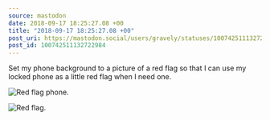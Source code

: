 ```yaml
---
source: mastodon
date: 2018-09-17 18:25:27.08 +00
title: "2018-09-17 18:25:27.08 +00"
post_uri: https://mastodon.social/users/gravely/statuses/100742511132722984
post_id: 100742511132722984
---
```

Set my phone background to a picture of a red flag so that I can use my locked phone as a little red flag when I need one.


![Red flag phone.](/images/6414623.jpeg)

![Red flag.](/images/6414624.jpeg)

